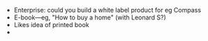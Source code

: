 - Enterprise: could you build a white label product for eg Compass
- E-book—eg, "How to buy a home" (with Leonard S?)
- Likes idea of printed book
- 
